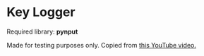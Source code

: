 # Key Logger

<p>Required library: <strong>pynput</strong></p>
<p>Made for testing purposes only. Copied from <a href="https://youtu.be/mDY3v2Xx-Q4?si=UPUtH-ecn-fSZafF">this YouTube video.</a></p>
